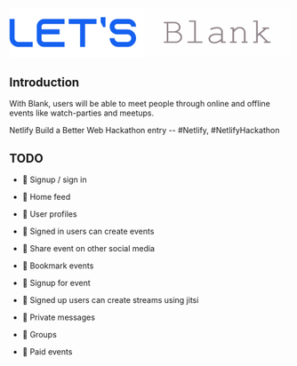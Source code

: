 #

<div align="center">

![LetsBlank](static/letsblank.png)

</div>

## Introduction

With Blank, users will be able to meet people through online and offline events like watch-parties and meetups.

Netlify Build a Better Web Hackathon entry -- #Netlify, #NetlifyHackathon

## TODO

- :black_square_button: Signup / sign in

- :black_square_button: Home feed

- :black_square_button: User profiles

- :black_square_button: Signed in users can create events

- :black_square_button: Share event on other social media

- :black_square_button: Bookmark events

- :black_square_button: Signup for event

- :black_square_button: Signed up users can create streams using jitsi

- :black_square_button: Private messages

- :black_square_button: Groups

- :black_square_button: Paid events
